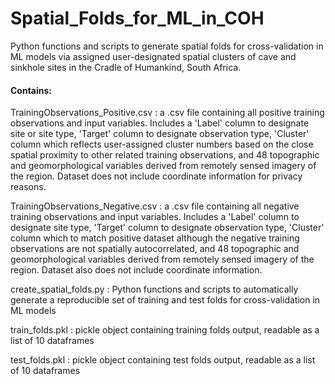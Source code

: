 # Spatial_Folds_for_ML_in_COH
Python functions and scripts to generate spatial folds for cross-validation in ML models via assigned user-designated spatial clusters of cave and sinkhole sites in the Cradle of Humankind, South Africa.

#### Contains:
TrainingObservations_Positive.csv : a .csv file containing all positive training observations and input variables. Includes a 'Label' column to designate site or site type, 'Target' column to designate observation type, 'Cluster' column which reflects user-assigned cluster numbers based on the close spatial proximity to other related training observations, and 48 topographic and geomorphological variables derived from remotely sensed imagery of the region. Dataset does not include coordinate information for privacy reasons.

TrainingObservations_Negative.csv : a .csv file containing all negative training observations and input variables. Includes a 'Label' column to designate site type, 'Target' column to designate observation type, 'Cluster' column which to match positive dataset although the negative training observations are not spatially autocorrelated, and 48 topographic and geomorphological variables derived from remotely sensed imagery of the region. Dataset also does not include coordinate information.

create_spatial_folds.py : Python functions and scripts to automatically generate a reproducible set of training and test folds for cross-validation in ML models

train_folds.pkl : pickle object containing training folds output, readable as a list of 10 dataframes

test_folds.pkl : pickle object containing test folds output, readable as a list of 10 dataframes
